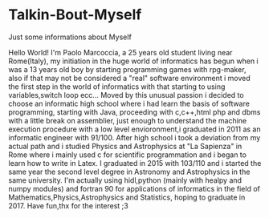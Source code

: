 # Talkin-Bout-Myself
Just some informations about Myself

Hello World! I'm Paolo Marcoccia, a 25 years old student living near Rome(Italy),
my initiation in the huge world of informatics has begun when i was a 13 years old boy by starting programming games with rpg-maker, also if that may not be considered a "real" software environment i moved the first step in the world of informatics with that starting to using variables,switch loop ecc...
Moved by this unusual passion i decided to choose an informatic high school where i had learn the basis of software programming, starting with Java, proceeding with c,c++,html php and dbms with a little break on assemblier, just enough to understand the machine execution procedure with a low level envioronment,i graduated in 2011 as an informatic engineer with 91/100.
After high school i took a deviation from my actual path and i studied Physics and Astrophysics at "La Sapienza" in Rome where i mainly used c for scientific programmation and i began to learn how to write in Latex.
I graduated in 2015 with 103/110 and i started the same year the second level degree in Astronomy and Astrophysics in the same university.
I'm actually using hidl,python (mainly with healpy and numpy modules) and fortran 90 for applications of informatics in the field of Mathematics,Physics,Astrophysics and Statistics, hoping to graduate in 2017.
Have fun,thx for the interest ;3
